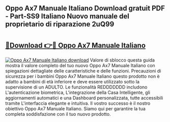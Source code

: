## Oppo Ax7 Manuale Italiano Download gratuit PDF - Part-SS9 Italiano Nuovo manuale del proprietario di riparazione 2uQ99

# <h2><a href="http://dffmq7.blite.top/?on=Oppo+Ax7+Manuale+Italiano">🔗Download 👉🔴 Oppo Ax7 Manuale Italiano</a></h2>

[![Oppo Ax7 Manuale Italiano download](https://i.imgur.com/lujVjoI.png)](http://dffmq7.blite.top/?on=Oppo+Ax7+Manuale+Italiano)
Valore di sblocco questa guida mostra il valore completo del tuo nuovo Oppo Ax7 Manuale Italiano con spiegazioni dettagliate delle caratteristiche e delle funzioni. Precauzioni di sicurezza per i bambini Oppo Ax7 Manuale Italiano questo prodotto non è adatto a bambini di età inferiore e deve essere utilizzato sotto la supervisione di un ADULTO. Le funzionalità REDDDDDDD includono L'autenticazione biometrica, L'integrazione della Casa Intelligente, gli aggiornamenti automatici e una Dashboard personalizzata, tutte accessibili tramite L'interfaccia elegante e intuitiva. Il vostro successo è il nostro obiettivo Oppo Ax7 Manuale Italiano. Siamo qui per garantire la tua completa soddisfazione con il tuo nuovo prodotto.
